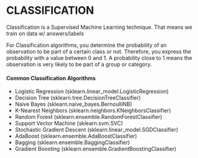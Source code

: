 # CLASSIFICATION 

Classification is a Supervised Machine Learning technique. That means we train on data w/ answers/labels




For Classification algorithms, you determine the probability of an observation to be part of a certain class or not. Therefore, you express the probability with a value between 0 and 1. A probability close to 1 means the observation is very likely to be part of a group or category.



#### Common Classification Algorithms
- Logistic Regression (sklearn.linear_model.LogisticRegression)
- Decision Tree (sklearn.tree.DecisionTreeClassifier)
- Naive Bayes (sklearn.naive_bayes.BernoulliNB)
- K-Nearest Neighbors (sklearn.neighbors.KNeighborsClassifier)
- Random Forest (sklearn.ensemble.RandomForestClassifier)
- Support Vector Machine (sklearn.svm.SVC)
- Stochastic Gradient Descent (sklearn.linear_model.SGDClassifier)
- AdaBoost (sklearn.ensemble.AdaBoostClassifier)
- Bagging (sklearn.ensemble.BaggingClassifier)
- Gradient Boosting (sklearn.ensemble.GradientBoostingClassifier)